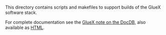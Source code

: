 This directory contains scripts and makefiles to support builds of the
GlueX software stack.

For complete documentation see the [GlueX note on the DocDB](https://halldweb.jlab.org/doc-public/DocDB/ShowDocument?docid=2793), also available as [HTML](https://halldweb.jlab.org/docs/gluex_build_web/).
